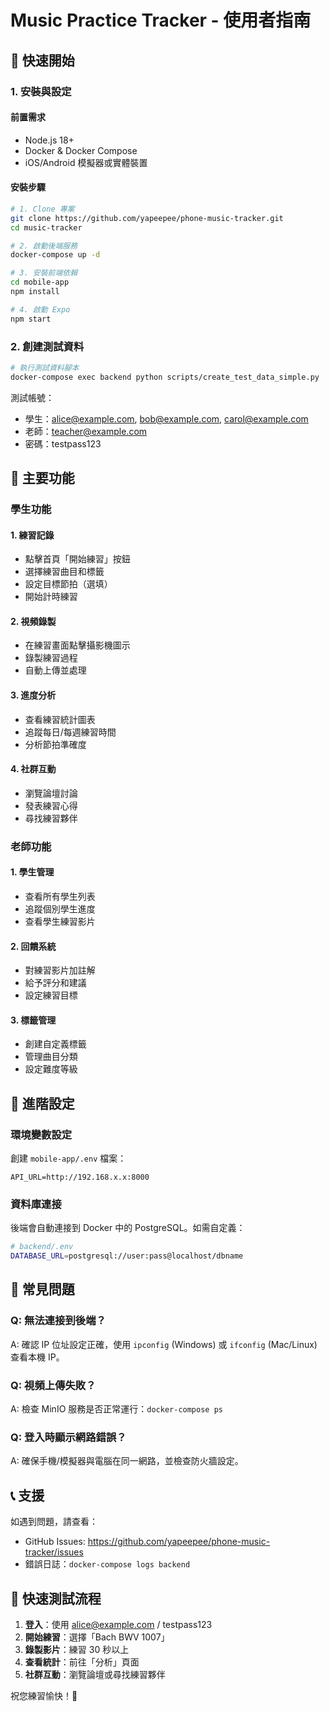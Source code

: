 # Music Practice Tracker - 使用者指南

## 📱 快速開始

### 1. 安裝與設定

#### 前置需求
- Node.js 18+ 
- Docker & Docker Compose
- iOS/Android 模擬器或實體裝置

#### 安裝步驟

```bash
# 1. Clone 專案
git clone https://github.com/yapeepee/phone-music-tracker.git
cd music-tracker

# 2. 啟動後端服務
docker-compose up -d

# 3. 安裝前端依賴
cd mobile-app
npm install

# 4. 啟動 Expo
npm start
```

### 2. 創建測試資料

```bash
# 執行測試資料腳本
docker-compose exec backend python scripts/create_test_data_simple.py
```

測試帳號：
- 學生：alice@example.com, bob@example.com, carol@example.com
- 老師：teacher@example.com
- 密碼：testpass123

## 🎵 主要功能

### 學生功能

#### 1. 練習記錄
- 點擊首頁「開始練習」按鈕
- 選擇練習曲目和標籤
- 設定目標節拍（選填）
- 開始計時練習

#### 2. 視頻錄製
- 在練習畫面點擊攝影機圖示
- 錄製練習過程
- 自動上傳並處理

#### 3. 進度分析
- 查看練習統計圖表
- 追蹤每日/每週練習時間
- 分析節拍準確度

#### 4. 社群互動
- 瀏覽論壇討論
- 發表練習心得
- 尋找練習夥伴

### 老師功能

#### 1. 學生管理
- 查看所有學生列表
- 追蹤個別學生進度
- 查看學生練習影片

#### 2. 回饋系統
- 對練習影片加註解
- 給予評分和建議
- 設定練習目標

#### 3. 標籤管理
- 創建自定義標籤
- 管理曲目分類
- 設定難度等級

## 🔧 進階設定

### 環境變數設定

創建 `mobile-app/.env` 檔案：

```env
API_URL=http://192.168.x.x:8000
```

### 資料庫連接

後端會自動連接到 Docker 中的 PostgreSQL。如需自定義：

```bash
# backend/.env
DATABASE_URL=postgresql://user:pass@localhost/dbname
```

## 🚀 常見問題

### Q: 無法連接到後端？
A: 確認 IP 位址設定正確，使用 `ipconfig` (Windows) 或 `ifconfig` (Mac/Linux) 查看本機 IP。

### Q: 視頻上傳失敗？
A: 檢查 MinIO 服務是否正常運行：`docker-compose ps`

### Q: 登入時顯示網路錯誤？
A: 確保手機/模擬器與電腦在同一網路，並檢查防火牆設定。

## 📞 支援

如遇到問題，請查看：
- GitHub Issues: https://github.com/yapeepee/phone-music-tracker/issues
- 錯誤日誌：`docker-compose logs backend`

## 🎯 快速測試流程

1. **登入**：使用 alice@example.com / testpass123
2. **開始練習**：選擇「Bach BWV 1007」
3. **錄製影片**：練習 30 秒以上
4. **查看統計**：前往「分析」頁面
5. **社群互動**：瀏覽論壇或尋找練習夥伴

祝您練習愉快！🎼